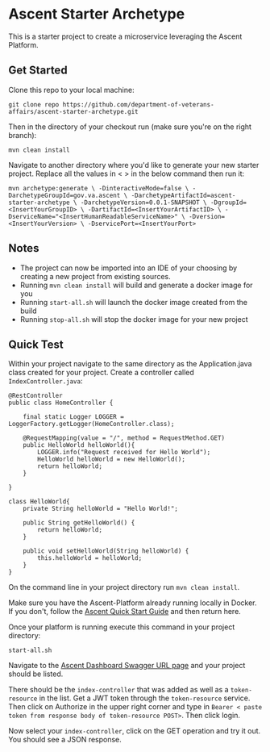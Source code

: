 # Ascent Starter Archetype

This is a starter project to create a microservice leveraging the Ascent Platform. 

## Get Started

Clone this repo to your local machine:

`git clone repo https://github.com/department-of-veterans-affairs/ascent-starter-archetype.git`

Then in the directory of your checkout run (make sure you're on the right branch):

`mvn clean install`

Navigate to another directory where you'd like to generate your new starter project. Replace all the values in < > in the below command then run it:

`mvn archetype:generate \
 -DinteractiveMode=false \
 -DarchetypeGroupId=gov.va.ascent \
 -DarchetypeArtifactId=ascent-starter-archetype \
 -DarchetypeVersion=0.0.1-SNAPSHOT \
 -DgroupId=<InsertYourGroupID> \
 -DartifactId=<InsertYourArtifactID> \
 -DserviceName="<InsertHumanReadableServiceName>" \
 -Dversion=<InsertYourVersion> \
 -DservicePort=<InsertYourPort>`

 ## Notes

 - The project can now be imported into an IDE of your choosing by creating a new project from existing sources. 
 - Running `mvn clean install` will build and generate a docker image for you
 - Running `start-all.sh` will launch the docker image created from the build
 - Running `stop-all.sh` will stop the docker image for your new project

 ## Quick Test

 Within your project navigate to the same directory as the Application.java class created for your project. Create a controller called `IndexController.java`:

    @RestController
    public class HomeController {

        final static Logger LOGGER = LoggerFactory.getLogger(HomeController.class);

        @RequestMapping(value = "/", method = RequestMethod.GET)
        public HelloWorld helloWorld(){
            LOGGER.info("Request received for Hello World");
            HelloWorld helloWorld = new HelloWorld();
            return helloWorld;
        }

    }

    class HelloWorld{
        private String helloWorld = "Hello World!";

        public String getHelloWorld() {
            return helloWorld;
        }

        public void setHelloWorld(String helloWorld) {
            this.helloWorld = helloWorld;
        }
    }
     
On the command line in your project directory run `mvn clean install`. 

Make sure you have the Ascent-Platform already running locally in Docker. If you don't, follow the [Ascent Quick Start Guide](https://github.com/department-of-veterans-affairs/ascent-platform/wiki/Ascent-Quick-Start-Guide) and then return here.

Once your platform is running execute this command in your project directory:

`start-all.sh`

Navigate to the [Ascent Dashboard Swagger URL page](http://ascent-dashboard:8763/swagger-dash) and your project should be listed.

There should be the `index-controller` that was added as well as a `token-resource` in the list. Get a JWT token through the `token-resource` service. Then click on Authorize in the upper right corner and type in `Bearer < paste token from response body of token-resource POST>`. Then click login.

Now select your `index-controller`, click on the GET operation and try it out. You should see a JSON response. 
